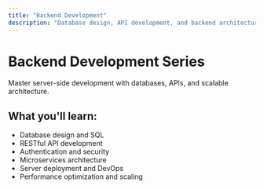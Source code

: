 ```yaml
---
title: "Backend Development"
description: "Database design, API development, and backend architecture patterns"
---
```


# Backend Development Series

Master server-side development with databases, APIs, and scalable architecture.

## What you'll learn:
- Database design and SQL
- RESTful API development
- Authentication and security
- Microservices architecture
- Server deployment and DevOps
- Performance optimization and scaling